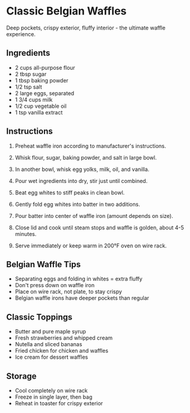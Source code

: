 # Classic Belgian Waffles

Deep pockets, crispy exterior, fluffy interior - the ultimate waffle experience.

## Ingredients

- 2 cups all-purpose flour
- 2 tbsp sugar
- 1 tbsp baking powder
- 1/2 tsp salt
- 2 large eggs, separated
- 1 3/4 cups milk
- 1/2 cup vegetable oil
- 1 tsp vanilla extract

## Instructions

1. Preheat waffle iron according to manufacturer's instructions.

2. Whisk flour, sugar, baking powder, and salt in large bowl.

3. In another bowl, whisk egg yolks, milk, oil, and vanilla.

4. Pour wet ingredients into dry, stir just until combined.

5. Beat egg whites to stiff peaks in clean bowl.

6. Gently fold egg whites into batter in two additions.

7. Pour batter into center of waffle iron (amount depends on size).

8. Close lid and cook until steam stops and waffle is golden, about 4-5 minutes.

9. Serve immediately or keep warm in 200°F oven on wire rack.

## Belgian Waffle Tips

- Separating eggs and folding in whites = extra fluffy
- Don't press down on waffle iron
- Place on wire rack, not plate, to stay crispy
- Belgian waffle irons have deeper pockets than regular

## Classic Toppings

- Butter and pure maple syrup
- Fresh strawberries and whipped cream
- Nutella and sliced bananas
- Fried chicken for chicken and waffles
- Ice cream for dessert waffles

## Storage

- Cool completely on wire rack
- Freeze in single layer, then bag
- Reheat in toaster for crispy exterior